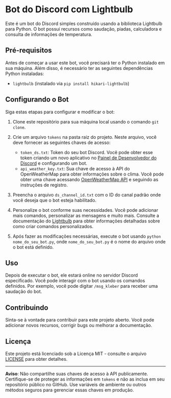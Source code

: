 # Bot do Discord com Lightbulb

Este é um bot do Discord simples construído usando a biblioteca Lightbulb para Python. O bot possui recursos como saudação, piadas, calculadora e consulta de informações de temperatura.

## Pré-requisitos

Antes de começar a usar este bot, você precisará ter o Python instalado em sua máquina. Além disso, é necessário ter as seguintes dependências Python instaladas:

- `lightbulb` (instalado via `pip install hikari-lightbulb`)

## Configurando o Bot

Siga estas etapas para configurar e modificar o bot:

1. Clone este repositório para sua máquina local usando o comando `git clone`.

2. Crie um arquivo `tokens` na pasta raiz do projeto. Neste arquivo, você deve fornecer as seguintes chaves de acesso:
   - `token_ds.txt`: Token do seu bot Discord. Você pode obter esse token criando um novo aplicativo no [Painel de Desenvolvedor do Discord](https://discord.com/developers/applications) e configurando um bot.
   - `api_weather_key.txt`: Sua chave de acesso à API do OpenWeatherMap para obter informações sobre o clima. Você pode obter uma chave acessando [OpenWeatherMap API](https://openweathermap.org/api) e seguindo as instruções de registro.

3. Preencha o arquivo `ds_channel_id.txt` com o ID do canal padrão onde você deseja que o bot esteja habilitado.

4. Personalize o bot conforme suas necessidades. Você pode adicionar mais comandos, personalizar as mensagens e muito mais. Consulte a documentação do [Lightbulb](https://lightbulb-api.readthedocs.io/en/stable/) para obter informações detalhadas sobre como criar comandos personalizados.

5. Após fazer as modificações necessárias, execute o bot usando `python nome_do_seu_bot.py`, onde `nome_do_seu_bot.py` é o nome do arquivo onde o bot está definido.

## Uso

Depois de executar o bot, ele estará online no servidor Discord especificado. Você pode interagir com o bot usando os comandos definidos. Por exemplo, você pode digitar `/msg_kleber` para receber uma saudação do bot.

## Contribuindo

Sinta-se à vontade para contribuir para este projeto aberto. Você pode adicionar novos recursos, corrigir bugs ou melhorar a documentação.

## Licença

Este projeto está licenciado sob a Licença MIT - consulte o arquivo [LICENSE](LICENSE) para obter detalhes.

---

**Aviso**: Não compartilhe suas chaves de acesso à API publicamente. Certifique-se de proteger as informações em `tokens` e não as inclua em seu repositório público no GitHub. Use variáveis de ambiente ou outros métodos seguros para gerenciar essas chaves em produção.

